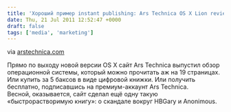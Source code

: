 ```yaml
---
title: 'Хороший пример instant publishing: Ars Technica OS X Lion review'
date: Thu, 21 Jul 2011 12:52:47 +0000
draft: false
tags: ['media', 'marketing']
---
```


via [arstechnica.com](http://arstechnica.com/apple/news/2011/07/lion-review-e-book-now-available.ars)

Прямо по выходу новой версии OS X сайт Ars Technica выпустил обзор операционной системы, который можно прочитать аж на 19 страницах. Или купить за 5 баксов в виде цифровой книжки. Или получить бесплатно, подписавшись на премиум-аккаунт Ars Technica.  
Весной, оказывается, сайт сделал ещё одну такую «быстрорастворимую книгу»: о скандале вокруг HBGary и Anonimous.